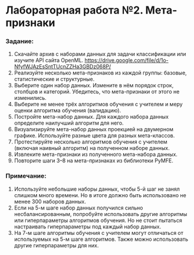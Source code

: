 # Лабораторная работа №2. Мета-признаки

### Задание:
1) Скачайте архив с наборами данных для задачи классификации или изучите API сайта OpenML.
 https://drive.google.com/file/d/1o-NfyfWJAzEsSntTUcnZZHa3GBDz068P/ 
2) Реализуйте несколько мета-признаков из каждой группы: базовые, статистические и структурные.
3) Выберите один набор данных. Измените в нём порядок строк, столбцов и категорий. Убедитесь, что мета-признаки от этого не изменились.
4) Выберите не менее трёх алгоритмов обучения с учителем и меру оценки алгоритма обучения (валидацию).
5) Постройте мета-набор данных. Для каждого набора данных определите наилучший алгоритм для него.
6) Визуализируйте мета-набор данных проекцией на двумерном графике. Используйте разные цвета для разных мета-классов.
7) Протестируйте несколько алгоритмов обучения с учителем (включая наивный алгоритм) на полученном наборе данных.
8) Извлеките мета-признаки из полученного мета-набора данных. 
9) Повторите шаги 3–8 на мета-признаках из библиотеки PyMFE.

### Примечание:
1) Используйте небольшие наборы данных, чтобы 5-й шаг не занял слишком много времени. Но в итоге должно быть использовано не менее 300 наборов данных.
2) Если на 5-м шаге набор данных получился сильно несбалансированным, попробуйте использовать другие алгоритмы или гиперпараметры алгоритмов обучения. Но не стоит пытаться настраивать гиперпараметры под каждый набор данных.
3) На 7-м шаге алгоритмы обучения с учителем могут отличаться от используемых на 5-м шаге алгоритмов. Также можно использовать другие гиперпараметры для них.

